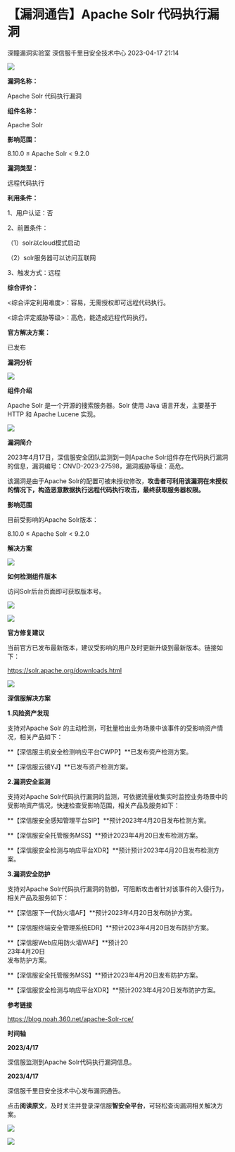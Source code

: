 #  【漏洞通告】Apache Solr 代码执行漏洞   
深瞳漏洞实验室  深信服千里目安全技术中心   2023-04-17 21:14  
  
![](https://mmbiz.qpic.cn/mmbiz_gif/w8NHw6tcQ5yjJLGgXmq4bwXPTsWgOFPusJxf0dTMzEyHXJwF72zylY06ClselRzJVDsR48Zwnlasxrj85icPGMw/640?wx_fmt=gif "")  
  
**漏洞名称：**  
  
Apache Solr 代码执行漏洞  
  
**组件名称：**  
  
Apache Solr  
  
**影响范围：**  
  
8.10.0 ≤ Apache Solr < 9.2.0  
  
**漏洞类型：**  
  
远程代码执行  
  
**利用条件：**  
  
1、用户认证：否  
  
2、前置条件：  
  
（1）solr以cloud模式启动  
  
（2）solr服务器可以访问互联网  
  
3、触发方式：远程  
  
**综合评价：**  
  
<综合评定利用难度>：容易，无需授权即可远程代码执行。  
  
<综合评定威胁等级>：高危，能造成远程代码执行。  
  
**官方解决方案：**  
  
已发布  
  
  
  
  
**漏洞分析**  
  
![](https://mmbiz.qpic.cn/mmbiz_gif/w8NHw6tcQ5yjJLGgXmq4bwXPTsWgOFPuDHSwIez50ZI4ThIk3KBVFjhvumdzqk4suxSjGRXzLDvrgibicI25l2xw/640?wx_fmt=gif "")  
  
**组件介绍**  
  
Apache Solr 是一个开源的搜索服务器。Solr 使用 Java 语言开发，主要基于 HTTP 和 Apache Lucene 实现。  
  
![](https://mmbiz.qpic.cn/mmbiz_gif/w8NHw6tcQ5yjJLGgXmq4bwXPTsWgOFPuDHSwIez50ZI4ThIk3KBVFjhvumdzqk4suxSjGRXzLDvrgibicI25l2xw/640?wx_fmt=gif "")  
  
**漏洞简介**  
  
2023年4月17日，深信服安全团队监测到一则Apache Solr组件存在代码执行漏洞的信息，漏洞编号：CNVD-2023-27598，漏洞威胁等级：高危。  
  
该漏洞是由于Apache Solr的配置可被未授权修改，**攻击者可利用该漏洞在未授权的情况下，构造恶意数据执行远程代码执行攻击，最终获取服务器权限。**  
  
  
**影响范围**  
  
目前受影响的Apache Solr版本：  
  
8.10.0 ≤ Apache Solr < 9.2.0  
  
  
**解决方案**  
  
![](https://mmbiz.qpic.cn/mmbiz_gif/w8NHw6tcQ5yjJLGgXmq4bwXPTsWgOFPuDHSwIez50ZI4ThIk3KBVFjhvumdzqk4suxSjGRXzLDvrgibicI25l2xw/640?wx_fmt=gif "")  
  
**如何检测组件版本**  
  
  
访问Solr后台页面即可获取版本号。  
  
  
![](https://mmbiz.qpic.cn/mmbiz_png/w8NHw6tcQ5yjJLGgXmq4bwXPTsWgOFPu59NkW3iaiaib6vyH9ibKneyictc8AYfhMmHDsDFZZBZIt2UQgYuFjnxpPZg/640?wx_fmt=png "")  
  
![](https://mmbiz.qpic.cn/mmbiz_gif/w8NHw6tcQ5yjJLGgXmq4bwXPTsWgOFPuDHSwIez50ZI4ThIk3KBVFjhvumdzqk4suxSjGRXzLDvrgibicI25l2xw/640?wx_fmt=gif "")  
  
**官方修复建议**  
  
  
当前官方已发布最新版本，建议受影响的用户及时更新升级到最新版本。链接如下：  
  
https://solr.apache.org/downloads.html  
  
![](https://mmbiz.qpic.cn/mmbiz_gif/w8NHw6tcQ5yjJLGgXmq4bwXPTsWgOFPuDHSwIez50ZI4ThIk3KBVFjhvumdzqk4suxSjGRXzLDvrgibicI25l2xw/640?wx_fmt=gif "")  
  
**深信服解决方案**  
  
  
**1.风险资产发现**  
  
支持对Apache Solr 的主动检测，可批量检出业务场景中该事件的受影响资产情况，相关产品如下：  
  
**【深信服主机安全检测响应平台CWPP】**已发布资产检测方案。  
  
**【深信服云镜YJ】**已发布资产检测方案。  
  
  
**2.漏洞安全监测**  
  
支持对Apache Solr代码执行漏洞的监测，可依据流量收集实时监控业务场景中的受影响资产情况，快速检查受影响范围，相关产品及服务如下：  
  
**【深信服安全感知管理平台SIP】**预计2023年4月20日发布检测方案。  
  
**【深信服安全托管服务MSS】**预计2023年4月20日发布检测方案。  
  
**【深信服安全检测与响应平台XDR】**预计预计2023年4月20日发布检测方案。  
  
  
**3.漏洞安全防护**  
  
支持对Apache Solr代码执行漏洞的防御，可阻断攻击者针对该事件的入侵行为，相关产品及服务如下：  
  
**【深信服下一代防火墙AF】**预计2023年4月20日发布防护方案。  
  
**【深信服终端安全管理系统EDR】**预计2023年4月20日发布防护方案。  
  
**【深信服Web应用防火墙WAF】**预计20  
23年4月20日  
发布防护方案。  
  
**【深信服安全托管服务MSS】**预计2023年4月20日发布防护方案。  
  
**【深信服安全检测与响应平台XDR】**预计2023年4月20日发布防护方案。  
  
  
**参考链接**  
  
https://blog.noah.360.net/apache-Solr-rce/  
  
  
**时间轴**  
  
  
  
**2023/4/17**  
  
深信服监测到Apache Solr代码执行漏洞信息。  
  
  
**2023/4/17**  
  
深信服千里目安全技术中心发布漏洞通告。  
  
  
点击**阅读原文**，及时关注并登录深信服**智安全平台**，可轻松查询漏洞相关解决方案。  
  
  
![](https://mmbiz.qpic.cn/mmbiz_png/w8NHw6tcQ5yjJLGgXmq4bwXPTsWgOFPu0cpUCFbOF9yI53KGIT9fMvd4nuhUWq6l99IEAZmpS5o1ISSV6e41lQ/640?wx_fmt=png "")  
  
![](https://mmbiz.qpic.cn/mmbiz_jpg/w8NHw6tcQ5yjJLGgXmq4bwXPTsWgOFPuqcX7xBdsxYTqVHSzozDOgfl8LvBX0EiajvGU7YrvScKq7bISzoKgW7A/640?wx_fmt=jpeg "")  
  
  
